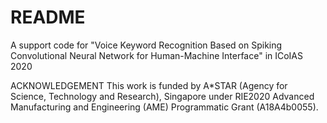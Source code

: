 # README
A support code for "Voice Keyword Recognition Based on Spiking  Convolutional Neural Network for Human-Machine Interface" in ICoIAS 2020

ACKNOWLEDGEMENT 
This work is funded by A*STAR (Agency for Science, Technology and Research), Singapore under RIE2020 Advanced Manufacturing and Engineering (AME) Programmatic Grant (A18A4b0055). 
